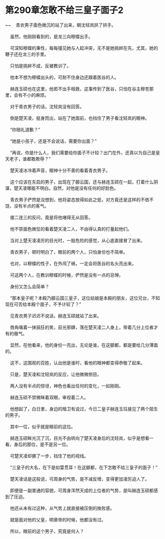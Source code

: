 # 第290章怎敢不给三皇子面子2
~~&nbsp;&nbsp;&nbsp;&nbsp;青衣男子面色微沉的站了出来，朝沈轻岚拱了拱手。<br><br>&nbsp;&nbsp;&nbsp;&nbsp;虽然，他刚刚看到的，是龙三向穆蝶出手。<br><br>&nbsp;&nbsp;&nbsp;&nbsp;可深知穆蝶的秉性，每每撞见她与人起冲突，无不是她挑衅在先，尤其，她的鞭子还在龙三的手里。<br><br>&nbsp;&nbsp;&nbsp;&nbsp;只怕是挑衅不成，反被教训了。<br><br>&nbsp;&nbsp;&nbsp;&nbsp;他本不想为穆蝶出头的，可耐不住身边还跟着医谷的人。<br><br>&nbsp;&nbsp;&nbsp;&nbsp;赫连玉硕也在这里，他若不出手相救，这事传到了医谷，只怕在谷主穆苍那里，会有不小的麻烦。<br><br>&nbsp;&nbsp;&nbsp;&nbsp;对于青衣男子的话，沈轻岚没有回答。<br><br>&nbsp;&nbsp;&nbsp;&nbsp;倒是楚天凌，挺身而出，站在了她面前，也挡住了男子看沈轻岚的眼神。<br><br>&nbsp;&nbsp;&nbsp;&nbsp;“你赔礼道歉？”<br><br>&nbsp;&nbsp;&nbsp;&nbsp;“她是小孩子，还是不会说话，需要你出面？”<br><br>&nbsp;&nbsp;&nbsp;&nbsp;“再说，你是什么人，我们需要给你面子不计较？出门在外，还真以为自己是皇天老子，谁都敢欺辱？”<br><br>&nbsp;&nbsp;&nbsp;&nbsp;楚天凌冰冷着声音，眼神十分不善的看着青衣男子。<br><br>&nbsp;&nbsp;&nbsp;&nbsp;这个应该在东启的男子，出现在了郦云国，还与赫连玉硕在一起，打着什么阴谋，楚天凌哪能不明白。自然，对他是没有任何的好脸色。<br><br>&nbsp;&nbsp;&nbsp;&nbsp;青衣男子俨然是没想到，他将姿态放得如此之低，对方竟还是这样的不依不饶，没有半点的客气。<br><br>&nbsp;&nbsp;&nbsp;&nbsp;接二连三的反问，竟是将他堵得无从回答。<br><br>&nbsp;&nbsp;&nbsp;&nbsp;他不禁面色微怔的看着楚天凌二人，不由得认真的打量起他们。<br><br>&nbsp;&nbsp;&nbsp;&nbsp;当对上楚天凌凌厉的目光时，一股危险的感觉，从心底直接冒了出来。<br><br>&nbsp;&nbsp;&nbsp;&nbsp;青衣男子，顿时明白了，眼前的两个人，只怕身份也不简单。<br><br>&nbsp;&nbsp;&nbsp;&nbsp;也对，以穆蝶的性子，在外闯了祸，一定会将医谷的名头亮出来。<br><br>&nbsp;&nbsp;&nbsp;&nbsp;可这两个人，在教训穆蝶的时候，俨然是没有一点的忌惮。<br><br>&nbsp;&nbsp;&nbsp;&nbsp;身份又怎么会简单？<br><br>&nbsp;&nbsp;&nbsp;&nbsp;“那本皇子呢？本殿乃郦云国三皇子，这位姑娘是本殿的朋友，这位兄台，不知现在可否给本殿个面子，不予计较了？”<br><br>&nbsp;&nbsp;&nbsp;&nbsp;见青衣男子迟迟不说话，赫连玉硕就站了出来。<br><br>&nbsp;&nbsp;&nbsp;&nbsp;唇角噙着一抹狷狂的笑，目光邪肆，落在楚天凌二人身上，带着几分上位者才有的傲气。<br><br>&nbsp;&nbsp;&nbsp;&nbsp;显然，在他看来，他的身份一亮出，无论是谁，在这郦都，都是要给几分薄面的。<br><br>&nbsp;&nbsp;&nbsp;&nbsp;这不，这围观的百姓，认出他是谁时，看他的眼神都变得恭敬了起来。<br><br>&nbsp;&nbsp;&nbsp;&nbsp;只是，楚天凌和沈轻岚的反应，让他微微侧目。<br><br>&nbsp;&nbsp;&nbsp;&nbsp;两人没有半点的惊讶，神色也看出任何的变化，一如刚刚。<br><br>&nbsp;&nbsp;&nbsp;&nbsp;赫连玉硕不禁微眯着双眼，审视着二人。<br><br>&nbsp;&nbsp;&nbsp;&nbsp;他想起了，白日里，身边的暗卫有说过，今日二皇子赫连玉珏接见了两个陌生的男子。<br><br>&nbsp;&nbsp;&nbsp;&nbsp;其中一位，似乎就是眼前的这位。<br><br>&nbsp;&nbsp;&nbsp;&nbsp;赫连玉硕眸光沉了沉，目光不由转向了楚天凌身后的沈轻岚，似乎是想看一看，身后的那位，是不是另一位。<br><br>&nbsp;&nbsp;&nbsp;&nbsp;可楚天凌却挪了一步，挡住了他的视线。<br><br>&nbsp;&nbsp;&nbsp;&nbsp;“三皇子的大名，在下是如雷贯耳！在这郦都，在下怎敢不给三皇子的面子！”<br><br>&nbsp;&nbsp;&nbsp;&nbsp;楚天凌话是这般说，可周身的气势，是不减反增，变得更加凌厉迫人了。<br><br>&nbsp;&nbsp;&nbsp;&nbsp;即便是一副普通的容貌，可周身浑然天成的上位者的气势，是叫赫连玉硕都感到了压迫。<br><br>&nbsp;&nbsp;&nbsp;&nbsp;他还从未有过这种，从气势上就直接被压倒的挫败感。<br><br>&nbsp;&nbsp;&nbsp;&nbsp;就是面对他的父皇，明章帝的时候，他都没有过。<br><br>&nbsp;&nbsp;&nbsp;&nbsp;所以，眼前的这个男子，究竟是何人？<br><br>
                    

<script>_fwqdsqadxfw()</script>
<div><script>_dfwf1dw();</script></div>
<div><script>_dfwf1agdw();</script></div>
                